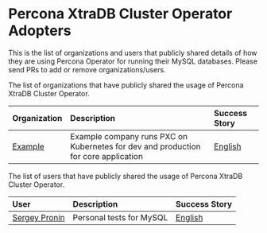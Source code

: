# Percona XtraDB Cluster Operator Adopters

This is the list of organizations and users that publicly shared details of how they are using Percona Operator for running their MySQL databases.  Please send PRs to add or remove organizations/users.

The list of organizations that have publicly shared the usage of Percona XtraDB Cluster Operator. 

| Organization | Description | Success Story |
| :--- | :--- | :--- |
| [Example](https://example.com/) | Example company runs PXC on Kubernetes for dev and production for core application | [English](./adopters/example/README.md) |

The list of users that have publicly shared the usage of Percona XtraDB Cluster Operator. 

| User | Description | Success Story |
| :--- | :--- | :--- |
| [Sergey Pronin](https://github.com/spron-in) | Personal tests for MySQL | [English](./adopters/users/spron-in/README.md)  | 
